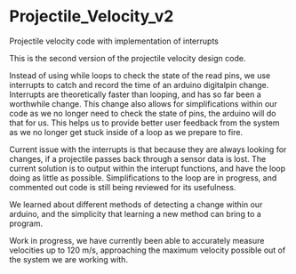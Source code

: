 # Projectile_Velocity_v2
Projectile velocity code with implementation of interrupts

This is the second version of the projectile velocity design code.

Instead of using while loops to check the state of the read pins, we use interrupts to catch and record the time of an arduino digitalpin change.  Interrupts are theoretically faster than looping, and has so far been a worthwhile change.  This change also allows for simplifications within our code as we no longer need to check the state of pins, the arduino will do that for us.  This helps us to provide better user feedback from the system as we no longer get stuck inside of a loop as we prepare to fire.

Current issue with the interrupts is that because they are always looking for changes, if a projectile passes back through a sensor data is lost.  The current solution is to output within the interupt functions, and have the loop doing as little as possible. Simplifications to the loop are in progress, and commented out code is still being reviewed for its usefulness.

We learned about different methods of detecting a change within our arduino, and the simplicity that learning a new method can bring to a program.  

Work in progress, we have currently been able to accurately measure velocities up to 120 m/s, approaching the maximum velocity possible out of the system we are working with.

